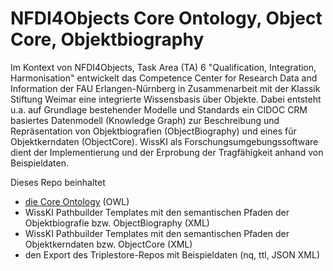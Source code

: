 # NFDI4Objects Core Ontology, Object Core, Objektbiography

Im Kontext von NFDI4Objects, Task Area (TA) 6 "Qualification, Integration, Harmonisation" entwickelt das Competence Center for Research Data and Information der FAU Erlangen-Nürnberg in Zusammenarbeit mit der Klassik Stiftung Weimar eine integrierte Wissensbasis über Objekte. Dabei entsteht u.a. auf Grundlage bestehender Modelle und Standards ein CIDOC CRM basiertes Datenmodell (Knowledge Graph) zur Beschreibung und Repräsentation von Objektbiografien (ObjectBiography) und eines für Objektkerndaten (ObjectCore). WissKI als Forschungsumgebungssoftware dient der Implementierung und der Erprobung der Tragfähigkeit anhand von Beispieldaten.
 
Dieses Repo beinhaltet 
- [die Core Ontology](core_ontology) (OWL)
- WissKI Pathbuilder Templates mit den semantischen Pfaden der Objektbiografie bzw. ObjectBiography (XML)
- WissKI Pathbuilder Templates mit den semantischen Pfaden der Objektkerndaten bzw. ObjectCore (XML)
- den Export des Triplestore-Repos mit Beispieldaten (nq, ttl, JSON XML) 







